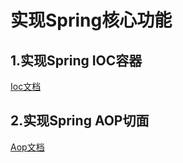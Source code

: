 # 实现Spring核心功能
## 1.实现Spring IOC容器
[Ioc文档](./spring-beans/spring-beans.md)
## 2.实现Spring AOP切面
[Aop文档](./spring-aop/spring-aop.md)
